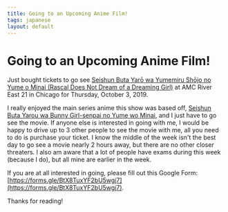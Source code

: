 ```yaml
---
title: Going to an Upcoming Anime Film!
tags: japanese
layout: default
---
```


# Going to an Upcoming Anime Film! 

Just bought tickets to go see [Seishun Buta Yarō wa Yumemiru Shōjo no Yume o Minai (Rascal Does Not Dream of a Dreaming Girl)](https://rascaldoesnotdream.com/) at AMC River East 21 in Chicago for Thursday, October 3, 2019. 

I really enjoyed the main series anime this show was based off, [Seishun Buta Yarou wa Bunny Girl-senpai no Yume wo Minai](https://anilist.co/anime/101291/Seishun-Buta-Yarou-wa-Bunny-Girlsenpai-no-Yume-wo-Minai/), and I just have to go see the movie. If anyone else is interested in going with me, I would be happy to drive up to 3 other people to see the movie with me, all you need to do is purchase your ticket. I know the middle of the week isn't the best day to go see a movie nearly 2 hours away, but there are no other closer threaters. I also am aware that a lot of people have exams during this week (because I do), but all mine are earlier in the week. 

If you are at all interested in going, please fill out this Google Form: [https://forms.gle/BtX8TuxYF2bU5wgj7](https://forms.gle/BtX8TuxYF2bU5wgj7). 

Thanks for reading!


